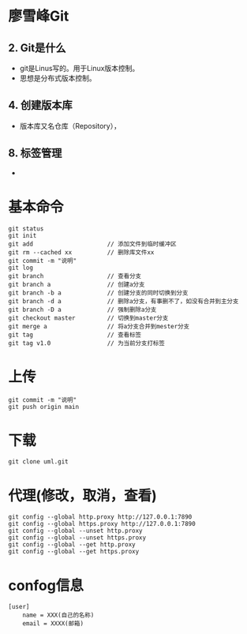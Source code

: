 # 廖雪峰Git
## 2. Git是什么
- git是Linus写的。用于Linux版本控制。
- 思想是分布式版本控制。
## 4. 创建版本库
- 版本库又名仓库（Repository），
## 8. 标签管理
- 

# 基本命令
```
git status  
git init  
git add                     // 添加文件到临时缓冲区  
git rm --cached xx          // 删除库文件xx
git commit -m "说明"        
git log  
git branch                  // 查看分支  
git branch a                // 创建a分支  
git branch -b a             // 创建分支的同时切换到分支  
git branch -d a             // 删除a分支，有事删不了，如没有合并到主分支  
git branch -D a             // 强制删除a分支
git checkout master         // 切换到master分支  
git merge a                 // 将a分支合并到mester分支  
git tag                     // 查看标签
git tag v1.0                // 为当前分支打标签  
```


# 上传
```
git commit -m "说明"  
git push origin main  
```

# 下载
```
git clone uml.git  
```

# 代理(修改，取消，查看)
```
git config --global http.proxy http://127.0.0.1:7890  
git config --global https.proxy http://127.0.0.1:7890  
git config --global --unset http.proxy  
git config --global --unset https.proxy  
git config --global --get http.proxy  
git config --global --get https.proxy  
```

# confog信息
```
[user]  
    name = XXX(自己的名称)  
    email = XXXX(邮箱)  
```